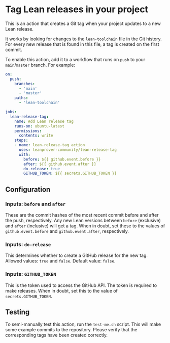 # Tag Lean releases in your project

This is an action that creates a Git tag when your project updates to a new Lean release.

It works by looking for changes to the `lean-toolchain` file in the Git history. For every new release that is found in this file, a tag is created on the first commit.

To enable this action, add it to a workflow that runs on `push` to your `main`/`master` branch. For example:
```yml
on:
  push:
    branches:
      - 'main'
      - 'master'
    paths:
      - 'lean-toolchain'

jobs:
  lean-release-tag:
    name: Add Lean release tag
    runs-on: ubuntu-latest
    permissions:
      contents: write
    steps:
    - name: lean-release-tag action
      uses: leanprover-community/lean-release-tag
      with:
        before: ${{ github.event.before }}
        after: ${{ github.event.after }}
        do-release: true
        GITHUB_TOKEN: ${{ secrets.GITHUB_TOKEN }}
```

## Configuration

### Inputs: `before` and `after`

These are the commit hashes of the most recent commit before and after the push, respectively. Any new Lean versions between `before` (exclusive) and `after` (inclusive) will get a tag. When in doubt, set these to the values of `github.event.before` and `github.event.after`, respectively.

### Inputs: `do-release`

This determines whether to create a GitHub release for the new tag. Allowed values: `true` and `false`. Default value: `false`.

### Inputs: `GITHUB_TOKEN`

This is the token used to access the GitHub API. The token is required to make releases. When in doubt, set this to the value of `secrets.GITHUB_TOKEN`.

## Testing

To semi-manually test this action, run the `test-me.sh` script. This will make some example commits to the repository. Please verify that the corresponding tags have been created correctly.
